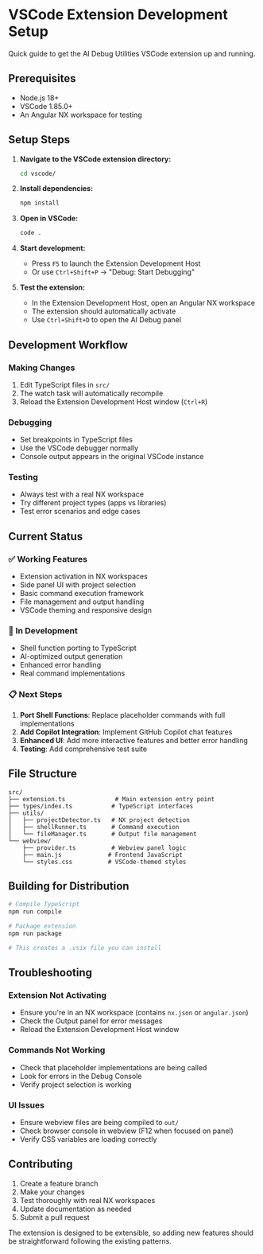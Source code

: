 # VSCode Extension Development Setup

Quick guide to get the AI Debug Utilities VSCode extension up and running.

## Prerequisites

- Node.js 18+
- VSCode 1.85.0+
- An Angular NX workspace for testing

## Setup Steps

1. **Navigate to the VSCode extension directory:**
   ```bash
   cd vscode/
   ```

2. **Install dependencies:**
   ```bash
   npm install
   ```

3. **Open in VSCode:**
   ```bash
   code .
   ```

4. **Start development:**
   - Press `F5` to launch the Extension Development Host
   - Or use `Ctrl+Shift+P` → "Debug: Start Debugging"

5. **Test the extension:**
   - In the Extension Development Host, open an Angular NX workspace
   - The extension should automatically activate
   - Use `Ctrl+Shift+D` to open the AI Debug panel

## Development Workflow

### Making Changes
1. Edit TypeScript files in `src/`
2. The watch task will automatically recompile
3. Reload the Extension Development Host window (`Ctrl+R`)

### Debugging
- Set breakpoints in TypeScript files
- Use the VSCode debugger normally
- Console output appears in the original VSCode instance

### Testing
- Always test with a real NX workspace
- Try different project types (apps vs libraries)
- Test error scenarios and edge cases

## Current Status

### ✅ Working Features
- Extension activation in NX workspaces
- Side panel UI with project selection
- Basic command execution framework
- File management and output handling
- VSCode theming and responsive design

### 🚧 In Development
- Shell function porting to TypeScript
- AI-optimized output generation
- Enhanced error handling
- Real command implementations

### 📋 Next Steps
1. **Port Shell Functions**: Replace placeholder commands with full implementations
2. **Add Copilot Integration**: Implement GitHub Copilot chat features
3. **Enhanced UI**: Add more interactive features and better error handling
4. **Testing**: Add comprehensive test suite

## File Structure

```
src/
├── extension.ts              # Main extension entry point
├── types/index.ts           # TypeScript interfaces
├── utils/
│   ├── projectDetector.ts   # NX project detection
│   ├── shellRunner.ts       # Command execution
│   └── fileManager.ts       # Output file management  
└── webview/
    ├── provider.ts          # Webview panel logic
    ├── main.js             # Frontend JavaScript
    └── styles.css          # VSCode-themed styles
```

## Building for Distribution

```bash
# Compile TypeScript
npm run compile

# Package extension
npm run package

# This creates a .vsix file you can install
```

## Troubleshooting

### Extension Not Activating
- Ensure you're in an NX workspace (contains `nx.json` or `angular.json`)
- Check the Output panel for error messages
- Reload the Extension Development Host window

### Commands Not Working  
- Check that placeholder implementations are being called
- Look for errors in the Debug Console
- Verify project selection is working

### UI Issues
- Ensure webview files are being compiled to `out/`
- Check browser console in webview (F12 when focused on panel)
- Verify CSS variables are loading correctly

## Contributing

1. Create a feature branch
2. Make your changes
3. Test thoroughly with real NX workspaces
4. Update documentation as needed
5. Submit a pull request

The extension is designed to be extensible, so adding new features should be straightforward following the existing patterns.
